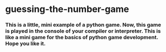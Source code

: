 ﻿# guessing-the-number-game
<h3>This is a little, mini example of a python game. Now, this game is played in the console of your compiler or interpreter. This is like a mini game for the basics of python game development. Hope you like it.</h3>
